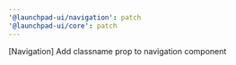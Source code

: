 ```yaml
---
'@launchpad-ui/navigation': patch
'@launchpad-ui/core': patch
---
```


[Navigation] Add classname prop to navigation component
